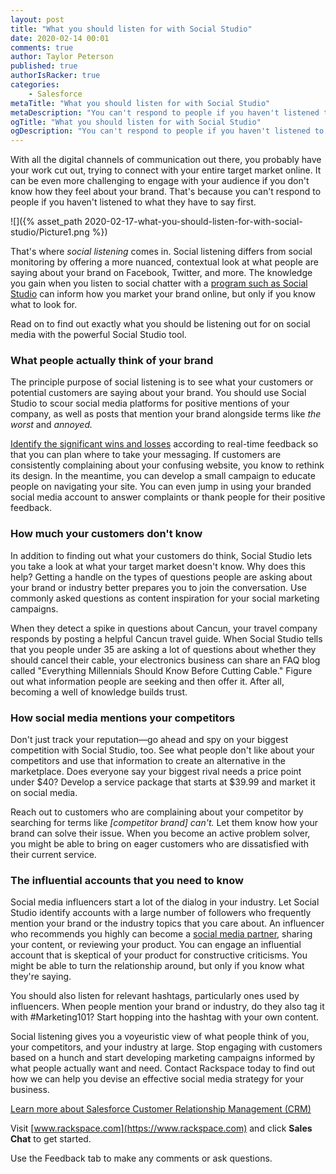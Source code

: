 ```yaml
---
layout: post
title: "What you should listen for with Social Studio"
date: 2020-02-14 00:01
comments: true
author: Taylor Peterson
published: true
authorIsRacker: true
categories:
    - Salesforce
metaTitle: "What you should listen for with Social Studio"
metaDescription: "You can't respond to people if you haven't listened to what they have to say first. Enter Social Studio."
ogTitle: "What you should listen for with Social Studio"
ogDescription: "You can't respond to people if you haven't listened to what they have to say first. Enter Social Studio."
---
```


With all the digital channels of communication out there, you probably have
your work cut out, trying to connect with your entire target market online.
It can be even more challenging to engage with your audience if you don't know
how they feel about your brand. That's because you can't respond to people if
you haven't listened to what they have to say first.

<!-- more -->

![]({% asset_path 2020-02-17-what-you-should-listen-for-with-social-studio/Picture1.png %})

That's where *social listening* comes in. Social listening differs from social
monitoring by offering a more nuanced, contextual look at what people are saying
about your brand on Facebook, Twitter, and more. The knowledge you gain when you
listen to social chatter with a
[program such as Social Studio](https://www.salesforce.com/products/marketing-cloud/social-media-marketing/)
can inform how you market your brand online, but only if you
know what to look for.

Read on to find out exactly what you should be listening out for on social
media with the powerful Social Studio tool.

### What people actually think of your brand

The principle purpose of social listening is to see what your customers or
potential customers are saying about your brand. You should use Social Studio
to scour social media platforms for positive mentions of your company, as well
as posts that mention your brand alongside terms like *the worst* and *annoyed.*

[Identify the significant wins and losses](https://buffer.com/library/social-listening)
according to real-time feedback so that you can plan where to take your messaging.
If customers are consistently complaining about your confusing website, you know
to rethink its design. In the meantime, you can develop a small campaign to
educate people on navigating your site. You can even jump in using your branded
social media account to answer complaints or thank people for their positive
feedback.

### How much your customers don't know

In addition to finding out what your customers do think, Social Studio lets you
take a look at what your target market doesn't know. Why does this help? Getting
a handle on the types of questions people are asking about your brand or
industry better prepares you to join the conversation. Use commonly asked
questions as content inspiration for your social marketing campaigns.

When they detect a spike in questions about Cancun, your travel company responds
by posting a helpful Cancun travel guide. When Social Studio tells that you
people under 35 are asking a lot of questions about whether they should cancel
their cable, your electronics business can share an FAQ blog called "Everything
Millennials Should Know Before Cutting Cable." Figure out what information people
are seeking and then offer it. After all, becoming a well of knowledge builds
trust.

### How social media mentions your competitors

Don't just track your reputation&mdash;go ahead and spy on your biggest
competition with Social Studio, too. See what people don't like about your
competitors and use that information to create an alternative in the marketplace.
Does everyone say your biggest rival needs a price point under $40? Develop a
service package that starts at $39.99 and market it on social media.

Reach out to customers who are complaining about your competitor by searching
for terms like *[competitor brand] can't.* Let them know how your brand can
solve their issue. When you become an active problem solver, you might be able
to bring on eager customers who are dissatisfied with their current service.

### The influential accounts that you need to know

Social media influencers start a lot of the dialog in your industry. Let
Social Studio identify accounts with a large number of followers who frequently
mention your brand or the industry topics that you care about. An influencer
who recommends you highly can become a
[social media partner](https://www.socialmediaexaminer.com/8-ways-to-use-social-listening-for-your-business/),
sharing your content, or reviewing your product. You can engage an influential
account that is skeptical of your product for constructive criticisms. You might
be able to turn the relationship around, but only if you know what they're saying.

You should also listen for relevant hashtags, particularly ones used by
influencers. When people mention your brand or industry, do they also tag it
with #Marketing101? Start hopping into the hashtag with your own content.

Social listening gives you a voyeuristic view of what people think of you, your
competitors, and your industry at large. Stop engaging with customers based on
a hunch and start developing marketing campaigns informed by what people
actually want and need. Contact Rackspace today to find out how we can help you
devise an effective social media strategy for your business.

<a class="cta blue" id="cta" href="https://www.rackspace.com/salesforce-managed-services">Learn more about Salesforce Customer Relationship Management (CRM)</a>

Visit [www.rackspace.com](https://www.rackspace.com) and click **Sales Chat**
to get started.

Use the Feedback tab to make any comments or ask questions.

